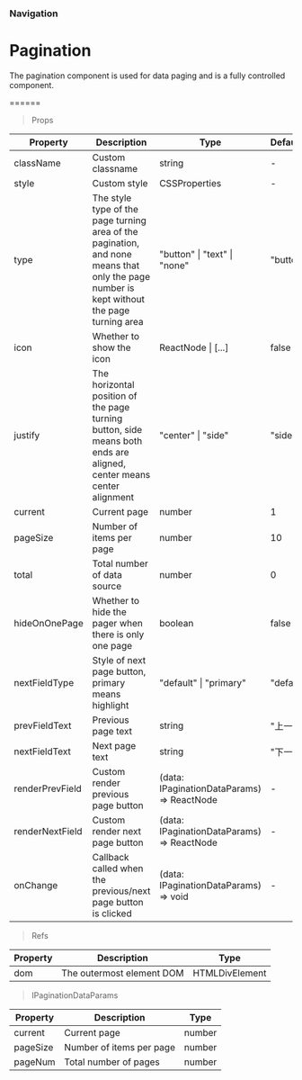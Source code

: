 ### Navigation

# Pagination 

The pagination component is used for data paging and is a fully controlled component.

======

> Props

|Property|Description|Type|DefaultValue|
|----------|-------------|------|------|
|className|Custom classname|string|-|
|style|Custom style|CSSProperties|-|
|type|The style type of the page turning area of the pagination, and none means that only the page number is kept without the page turning area|"button" \| "text" \| "none"|"button"|
|icon|Whether to show the icon|ReactNode \| \[\.\.\.\]|false|
|justify|The horizontal position of the page turning button, side means both ends are aligned, center means center alignment|"center" \| "side"|"side"|
|current|Current page|number|1|
|pageSize|Number of items per page|number|10|
|total|Total number of data source|number|0|
|hideOnOnePage|Whether to hide the pager when there is only one page|boolean|false|
|nextFieldType|Style of next page button, primary means highlight|"default" \| "primary"|"default"|
|prevFieldText|Previous page text|string|"上一页"|
|nextFieldText|Next page text|string|"下一页"|
|renderPrevField|Custom render previous page button|(data: IPaginationDataParams) =\> ReactNode|-|
|renderNextField|Custom render next page button|(data: IPaginationDataParams) =\> ReactNode|-|
|onChange|Callback called when the previous/next page button is clicked|(data: IPaginationDataParams) =\> void|-|

> Refs

|Property|Description|Type|
|----------|-------------|------|
|dom|The outermost element DOM|HTMLDivElement|

> IPaginationDataParams

|Property|Description|Type|
|----------|-------------|------|
|current|Current page|number|
|pageSize|Number of items per page|number|
|pageNum|Total number of pages|number|
